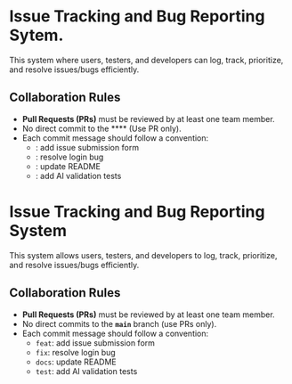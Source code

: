 # Issue Tracking and Bug Reporting Sytem.<br>
This system where users, testers, and developers can log, track, prioritize, and resolve issues/bugs efficiently.

## Collaboration Rules
- **Pull Requests (PRs)** must be reviewed by at least one team member.<br>
- No direct commit to the **** (Use PR only). <br>
- Each commit message should follow a convention: <br>
    - : add issue submission form <br>
    - : resolve login bug <br>
    - : update README <br>
    - : add AI validation tests <br>
# Issue Tracking and Bug Reporting System

This system allows users, testers, and developers to log, track, prioritize, and resolve issues/bugs efficiently.

## Collaboration Rules
- **Pull Requests (PRs)** must be reviewed by at least one team member.
- No direct commits to the **`main`** branch (use PRs only).
- Each commit message should follow a convention:
  - `feat`: add issue submission form
  - `fix`: resolve login bug
  - `docs`: update README
  - `test`: add AI validation tests

